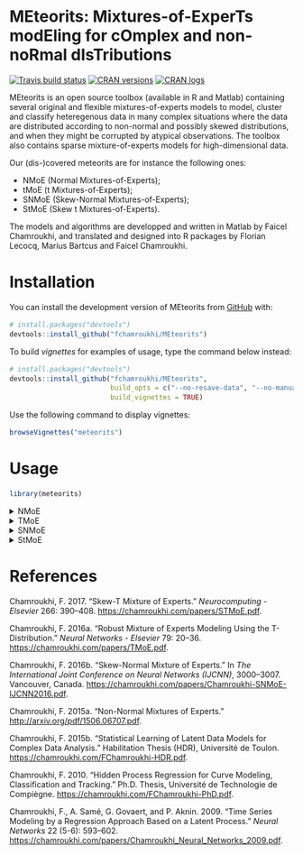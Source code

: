 
<!-- README.md is generated from README.Rmd. Please edit that file -->

# **MEteorits:** Mixtures-of-ExperTs modEling for cOmplex and non-noRmal dIsTributions

<!-- badges: start -->

[![Travis build
status](https://travis-ci.org/fchamroukhi/MEteorits.svg?branch=master)](https://travis-ci.org/fchamroukhi/MEteorits)
[![CRAN
versions](https://www.r-pkg.org/badges/version/meteorits)](https://CRAN.R-project.org/package=meteorits)
[![CRAN
logs](https://cranlogs.r-pkg.org/badges/meteorits)](https://CRAN.R-project.org/package=meteorits)
<!-- badges: end -->

MEteorits is an open source toolbox (available in R and Matlab)
containing several original and flexible mixtures-of-experts models to
model, cluster and classify heteregenous data in many complex situations
where the data are distributed according to non-normal and possibly
skewed distributions, and when they might be corrupted by atypical
observations. The toolbox also contains sparse mixture-of-experts models
for high-dimensional data.

Our (dis-)covered meteorits are for instance the following ones:

  - NMoE (Normal Mixtures-of-Experts);
  - tMoE (t Mixtures-of-Experts);
  - SNMoE (Skew-Normal Mixtures-of-Experts);
  - StMoE (Skew t Mixtures-of-Experts).

The models and algorithms are developped and written in Matlab by Faicel
Chamroukhi, and translated and designed into R packages by Florian
Lecocq, Marius Bartcus and Faicel Chamroukhi.

# Installation

You can install the development version of MEteorits from
[GitHub](https://github.com/fchamroukhi/MEteorits) with:

``` r
# install.packages("devtools")
devtools::install_github("fchamroukhi/MEteorits")
```

To build *vignettes* for examples of usage, type the command below
instead:

``` r
# install.packages("devtools")
devtools::install_github("fchamroukhi/MEteorits", 
                         build_opts = c("--no-resave-data", "--no-manual"), 
                         build_vignettes = TRUE)
```

Use the following command to display vignettes:

``` r
browseVignettes("meteorits")
```

# Usage

``` r
library(meteorits)
```

<details>

<summary>NMoE</summary>

``` r
# Application to a simulated data set

n <- 500 # Size of the sample
alphak <- matrix(c(0, 8), ncol = 1) # Parameters of the gating network
betak <- matrix(c(0, -2.5, 0, 2.5), ncol = 2) # Regression coefficients of the experts
sigmak <- c(1, 1) # Standard deviations of the experts
x <- seq.int(from = -1, to = 1, length.out = n) # Inputs (predictors)

# Generate sample of size n
sample <- sampleUnivNMoE(alphak = alphak, betak = betak, 
                         sigmak = sigmak, x = x)
y <- sample$y

K <- 2 # Number of regressors/experts
p <- 1 # Order of the polynomial regression (regressors/experts)
q <- 1 # Order of the logistic regression (gating network)

nmoe <- emNMoE(X = x, Y = y, K = K, p = p, q = q, verbose = TRUE)
#> EM NMoE: Iteration: 1 | log-likelihood: -809.706810650029
#> EM NMoE: Iteration: 2 | log-likelihood: -809.442090250403
#> EM NMoE: Iteration: 3 | log-likelihood: -808.852756811148
#> EM NMoE: Iteration: 4 | log-likelihood: -807.387369287918
#> EM NMoE: Iteration: 5 | log-likelihood: -803.803404913624
#> EM NMoE: Iteration: 6 | log-likelihood: -795.586002509039
#> EM NMoE: Iteration: 7 | log-likelihood: -779.101038601797
#> EM NMoE: Iteration: 8 | log-likelihood: -752.947339798869
#> EM NMoE: Iteration: 9 | log-likelihood: -723.277180356222
#> EM NMoE: Iteration: 10 | log-likelihood: -700.214068128507
#> EM NMoE: Iteration: 11 | log-likelihood: -687.850948104595
#> EM NMoE: Iteration: 12 | log-likelihood: -682.555023512367
#> EM NMoE: Iteration: 13 | log-likelihood: -680.204899081706
#> EM NMoE: Iteration: 14 | log-likelihood: -679.033769002642
#> EM NMoE: Iteration: 15 | log-likelihood: -678.405210015841
#> EM NMoE: Iteration: 16 | log-likelihood: -678.054258475696
#> EM NMoE: Iteration: 17 | log-likelihood: -677.853595138956
#> EM NMoE: Iteration: 18 | log-likelihood: -677.73682703741
#> EM NMoE: Iteration: 19 | log-likelihood: -677.66777562903
#> EM NMoE: Iteration: 20 | log-likelihood: -677.626247937934
#> EM NMoE: Iteration: 21 | log-likelihood: -677.600810250821
#> EM NMoE: Iteration: 22 | log-likelihood: -677.584918737434
#> EM NMoE: Iteration: 23 | log-likelihood: -677.574786964063
#> EM NMoE: Iteration: 24 | log-likelihood: -677.568196149185
#> EM NMoE: Iteration: 25 | log-likelihood: -677.563826399688
#> EM NMoE: Iteration: 26 | log-likelihood: -677.560878727727
#> EM NMoE: Iteration: 27 | log-likelihood: -677.558860023671
#> EM NMoE: Iteration: 28 | log-likelihood: -677.557459664186
#> EM NMoE: Iteration: 29 | log-likelihood: -677.556477895271
#> EM NMoE: Iteration: 30 | log-likelihood: -677.555783673916
#> EM NMoE: Iteration: 31 | log-likelihood: -677.555289432746

nmoe$summary()
#> ------------------------------------------
#> Fitted Normal Mixture-of-Experts model
#> ------------------------------------------
#> 
#> NMoE model with K = 2 experts:
#> 
#>  log-likelihood df       AIC       BIC       ICL
#>       -677.5553  8 -685.5553 -702.4137 -760.6137
#> 
#> Clustering table (Number of observations in each expert):
#> 
#>   1   2 
#> 268 232 
#> 
#> Regression coefficients:
#> 
#>     Beta(k = 1) Beta(k = 2)
#> 1    -0.1620135  0.08250916
#> X^1   2.2161222 -2.65134465
#> 
#> Variances:
#> 
#>  Sigma2(k = 1) Sigma2(k = 2)
#>      0.6812473     0.9282329

nmoe$plot()
```

<img src="man/figures/README-unnamed-chunk-6-1.png" style="display: block; margin: auto;" /><img src="man/figures/README-unnamed-chunk-6-2.png" style="display: block; margin: auto;" /><img src="man/figures/README-unnamed-chunk-6-3.png" style="display: block; margin: auto;" /><img src="man/figures/README-unnamed-chunk-6-4.png" style="display: block; margin: auto;" />

``` r
# Application to a real data set

data("tempanomalies")
x <- tempanomalies$Year
y <- tempanomalies$AnnualAnomaly

K <- 2 # Number of regressors/experts
p <- 1 # Order of the polynomial regression (regressors/experts)
q <- 1 # Order of the logistic regression (gating network)

nmoe <- emNMoE(X = x, Y = y, K = K, p = p, q = q, verbose = TRUE)
#> EM NMoE: Iteration: 1 | log-likelihood: 50.6432153456244
#> EM NMoE: Iteration: 2 | log-likelihood: 53.934649108107
#> EM NMoE: Iteration: 3 | log-likelihood: 60.6701497541516
#> EM NMoE: Iteration: 4 | log-likelihood: 68.9876834981437
#> EM NMoE: Iteration: 5 | log-likelihood: 74.1535330063919
#> EM NMoE: Iteration: 6 | log-likelihood: 76.3689210150024
#> EM NMoE: Iteration: 7 | log-likelihood: 77.8597911004522
#> EM NMoE: Iteration: 8 | log-likelihood: 79.4627195649828
#> EM NMoE: Iteration: 9 | log-likelihood: 81.4837858519191
#> EM NMoE: Iteration: 10 | log-likelihood: 84.2932240458227
#> EM NMoE: Iteration: 11 | log-likelihood: 88.3307671999169
#> EM NMoE: Iteration: 12 | log-likelihood: 92.8592341186395
#> EM NMoE: Iteration: 13 | log-likelihood: 95.2679963002817
#> EM NMoE: Iteration: 14 | log-likelihood: 95.969626511667
#> EM NMoE: Iteration: 15 | log-likelihood: 96.1994384324512
#> EM NMoE: Iteration: 16 | log-likelihood: 96.3064683737163
#> EM NMoE: Iteration: 17 | log-likelihood: 96.3800876391194
#> EM NMoE: Iteration: 18 | log-likelihood: 96.4463383343654
#> EM NMoE: Iteration: 19 | log-likelihood: 96.514119992817
#> EM NMoE: Iteration: 20 | log-likelihood: 96.5872942455468
#> EM NMoE: Iteration: 21 | log-likelihood: 96.668028488323
#> EM NMoE: Iteration: 22 | log-likelihood: 96.757665343346
#> EM NMoE: Iteration: 23 | log-likelihood: 96.8568152587353
#> EM NMoE: Iteration: 24 | log-likelihood: 96.9651985426369
#> EM NMoE: Iteration: 25 | log-likelihood: 97.0814715110024
#> EM NMoE: Iteration: 26 | log-likelihood: 97.2032041950014
#> EM NMoE: Iteration: 27 | log-likelihood: 97.327125847162
#> EM NMoE: Iteration: 28 | log-likelihood: 97.4496781949017
#> EM NMoE: Iteration: 29 | log-likelihood: 97.5678015059268
#> EM NMoE: Iteration: 30 | log-likelihood: 97.6797400473156
#> EM NMoE: Iteration: 31 | log-likelihood: 97.785604172513
#> EM NMoE: Iteration: 32 | log-likelihood: 97.8874644819064
#> EM NMoE: Iteration: 33 | log-likelihood: 97.9888835891911
#> EM NMoE: Iteration: 34 | log-likelihood: 98.0940258913524
#> EM NMoE: Iteration: 35 | log-likelihood: 98.2066267073865
#> EM NMoE: Iteration: 36 | log-likelihood: 98.3291698309732
#> EM NMoE: Iteration: 37 | log-likelihood: 98.4625894354259
#> EM NMoE: Iteration: 38 | log-likelihood: 98.6066182698173
#> EM NMoE: Iteration: 39 | log-likelihood: 98.7606060332526
#> EM NMoE: Iteration: 40 | log-likelihood: 98.9243461022025
#> EM NMoE: Iteration: 41 | log-likelihood: 99.0986530262074
#> EM NMoE: Iteration: 42 | log-likelihood: 99.2856009487651
#> EM NMoE: Iteration: 43 | log-likelihood: 99.488675773663
#> EM NMoE: Iteration: 44 | log-likelihood: 99.7131452064343
#> EM NMoE: Iteration: 45 | log-likelihood: 99.9668844369062
#> EM NMoE: Iteration: 46 | log-likelihood: 100.261773573947
#> EM NMoE: Iteration: 47 | log-likelihood: 100.615437531682
#> EM NMoE: Iteration: 48 | log-likelihood: 101.050949808851
#> EM NMoE: Iteration: 49 | log-likelihood: 101.581512353992
#> EM NMoE: Iteration: 50 | log-likelihood: 102.142889167434
#> EM NMoE: Iteration: 51 | log-likelihood: 102.576392562953
#> EM NMoE: Iteration: 52 | log-likelihood: 102.691222666866
#> EM NMoE: Iteration: 53 | log-likelihood: 102.721963174691
#> EM NMoE: Iteration: 54 | log-likelihood: 102.721971347465

nmoe$summary()
#> ------------------------------------------
#> Fitted Normal Mixture-of-Experts model
#> ------------------------------------------
#> 
#> NMoE model with K = 2 experts:
#> 
#>  log-likelihood df      AIC      BIC      ICL
#>         102.722  8 94.72197 83.07135 83.17815
#> 
#> Clustering table (Number of observations in each expert):
#> 
#>  1  2 
#> 52 84 
#> 
#> Regression coefficients:
#> 
#>      Beta(k = 1)   Beta(k = 2)
#> 1   -42.36218611 -12.667281991
#> X^1   0.02149272   0.006474802
#> 
#> Variances:
#> 
#>  Sigma2(k = 1) Sigma2(k = 2)
#>       0.011931    0.01352343

nmoe$plot()
```

<img src="man/figures/README-unnamed-chunk-7-1.png" style="display: block; margin: auto;" /><img src="man/figures/README-unnamed-chunk-7-2.png" style="display: block; margin: auto;" /><img src="man/figures/README-unnamed-chunk-7-3.png" style="display: block; margin: auto;" /><img src="man/figures/README-unnamed-chunk-7-4.png" style="display: block; margin: auto;" />

</details>

<details>

<summary>TMoE</summary>

``` r
# Application to a simulated data set

n <- 500 # Size of the sample
alphak <- matrix(c(0, 8), ncol = 1) # Parameters of the gating network
betak <- matrix(c(0, -2.5, 0, 2.5), ncol = 2) # Regression coefficients of the experts
sigmak <- c(0.5, 0.5) # Standard deviations of the experts
nuk <- c(5, 7) # Degrees of freedom of the experts network t densities
x <- seq.int(from = -1, to = 1, length.out = n) # Inputs (predictors)

# Generate sample of size n
sample <- sampleUnivTMoE(alphak = alphak, betak = betak, sigmak = sigmak, 
                         nuk = nuk, x = x)
y <- sample$y

K <- 2 # Number of regressors/experts
p <- 1 # Order of the polynomial regression (regressors/experts)
q <- 1 # Order of the logistic regression (gating network)

tmoe <- emTMoE(X = x, Y = y, K = K, p = p, q = q, verbose = TRUE)
#> EM - tMoE: Iteration: 1 | log-likelihood: -511.796749974532
#> EM - tMoE: Iteration: 2 | log-likelihood: -510.3107406311
#> EM - tMoE: Iteration: 3 | log-likelihood: -509.912809848235
#> EM - tMoE: Iteration: 4 | log-likelihood: -509.537358561964
#> EM - tMoE: Iteration: 5 | log-likelihood: -509.188177260593
#> EM - tMoE: Iteration: 6 | log-likelihood: -508.875273121335
#> EM - tMoE: Iteration: 7 | log-likelihood: -508.604291722729
#> EM - tMoE: Iteration: 8 | log-likelihood: -508.376624857194
#> EM - tMoE: Iteration: 9 | log-likelihood: -508.190325164907
#> EM - tMoE: Iteration: 10 | log-likelihood: -508.041274611462
#> EM - tMoE: Iteration: 11 | log-likelihood: -507.924274800282
#> EM - tMoE: Iteration: 12 | log-likelihood: -507.833886045062
#> EM - tMoE: Iteration: 13 | log-likelihood: -507.764975577989
#> EM - tMoE: Iteration: 14 | log-likelihood: -507.713013717814
#> EM - tMoE: Iteration: 15 | log-likelihood: -507.674186179779
#> EM - tMoE: Iteration: 16 | log-likelihood: -507.645389796845
#> EM - tMoE: Iteration: 17 | log-likelihood: -507.624164803072
#> EM - tMoE: Iteration: 18 | log-likelihood: -507.608600184335
#> EM - tMoE: Iteration: 19 | log-likelihood: -507.597234407864
#> EM - tMoE: Iteration: 20 | log-likelihood: -507.58896352802
#> EM - tMoE: Iteration: 21 | log-likelihood: -507.5829619525
#> EM - tMoE: Iteration: 22 | log-likelihood: -507.578617186637
#> EM - tMoE: Iteration: 23 | log-likelihood: -507.575477773876
#> EM - tMoE: Iteration: 24 | log-likelihood: -507.573212714482
#> EM - tMoE: Iteration: 25 | log-likelihood: -507.571580377022
#> EM - tMoE: Iteration: 26 | log-likelihood: -507.570404998184
#> EM - tMoE: Iteration: 27 | log-likelihood: -507.569559103405
#> EM - tMoE: Iteration: 28 | log-likelihood: -507.568950465063
#> EM - tMoE: Iteration: 29 | log-likelihood: -507.568512491032

tmoe$summary()
#> -------------------------------------
#> Fitted t Mixture-of-Experts model
#> -------------------------------------
#> 
#> tMoE model with K = 2 experts:
#> 
#>  log-likelihood df       AIC       BIC       ICL
#>       -507.5685 10 -517.5685 -538.6416 -538.6463
#> 
#> Clustering table (Number of observations in each expert):
#> 
#>   1   2 
#> 249 251 
#> 
#> Regression coefficients:
#> 
#>     Beta(k = 1) Beta(k = 2)
#> 1     0.1460788   0.1217012
#> X^1   2.7009774  -2.5532779
#> 
#> Variances:
#> 
#>  Sigma2(k = 1) Sigma2(k = 2)
#>      0.2974055     0.4646762

tmoe$plot()
```

<img src="man/figures/README-unnamed-chunk-8-1.png" style="display: block; margin: auto;" /><img src="man/figures/README-unnamed-chunk-8-2.png" style="display: block; margin: auto;" /><img src="man/figures/README-unnamed-chunk-8-3.png" style="display: block; margin: auto;" /><img src="man/figures/README-unnamed-chunk-8-4.png" style="display: block; margin: auto;" />

``` r
# Application to a real data set

library(MASS)
data("mcycle")
x <- mcycle$times
y <- mcycle$accel

K <- 4 # Number of regressors/experts
p <- 2 # Order of the polynomial regression (regressors/experts)
q <- 1 # Order of the logistic regression (gating network)

tmoe <- emTMoE(X = x, Y = y, K = K, p = p, q = q, verbose = TRUE)
#> EM - tMoE: Iteration: 1 | log-likelihood: -594.554792082464
#> EM - tMoE: Iteration: 2 | log-likelihood: -583.302955759072
#> EM - tMoE: Iteration: 3 | log-likelihood: -578.292340897525
#> EM - tMoE: Iteration: 4 | log-likelihood: -575.357409690206
#> EM - tMoE: Iteration: 5 | log-likelihood: -573.401056800228
#> EM - tMoE: Iteration: 6 | log-likelihood: -571.744054768806
#> EM - tMoE: Iteration: 7 | log-likelihood: -569.136161930618
#> EM - tMoE: Iteration: 8 | log-likelihood: -564.112283927706
#> EM - tMoE: Iteration: 9 | log-likelihood: -559.722060181244
#> EM - tMoE: Iteration: 10 | log-likelihood: -557.301099054472
#> EM - tMoE: Iteration: 11 | log-likelihood: -554.83754622596
#> EM - tMoE: Iteration: 12 | log-likelihood: -553.251636169726
#> EM - tMoE: Iteration: 13 | log-likelihood: -552.594047630798
#> EM - tMoE: Iteration: 14 | log-likelihood: -552.137380727804
#> EM - tMoE: Iteration: 15 | log-likelihood: -551.773084065302
#> EM - tMoE: Iteration: 16 | log-likelihood: -551.562703767913
#> EM - tMoE: Iteration: 17 | log-likelihood: -551.480319490202
#> EM - tMoE: Iteration: 18 | log-likelihood: -551.449597088406
#> EM - tMoE: Iteration: 19 | log-likelihood: -551.435398277139
#> EM - tMoE: Iteration: 20 | log-likelihood: -551.427556692329
#> EM - tMoE: Iteration: 21 | log-likelihood: -551.42279183321
#> EM - tMoE: Iteration: 22 | log-likelihood: -551.419783414396
#> EM - tMoE: Iteration: 23 | log-likelihood: -551.417798841385
#> EM - tMoE: Iteration: 24 | log-likelihood: -551.41644326963
#> EM - tMoE: Iteration: 25 | log-likelihood: -551.415484460335
#> EM - tMoE: Iteration: 26 | log-likelihood: -551.41478442124
#> EM - tMoE: Iteration: 27 | log-likelihood: -551.41425984316

tmoe$summary()
#> -------------------------------------
#> Fitted t Mixture-of-Experts model
#> -------------------------------------
#> 
#> tMoE model with K = 4 experts:
#> 
#>  log-likelihood df       AIC       BIC       ICL
#>       -551.4143 26 -577.4143 -614.9888 -614.9855
#> 
#> Clustering table (Number of observations in each expert):
#> 
#>  1  2  3  4 
#> 28 37 31 37 
#> 
#> Regression coefficients:
#> 
#>     Beta(k = 1) Beta(k = 2)  Beta(k = 3) Beta(k = 4)
#> 1   -1.53687875 1174.996409 -1806.449666 341.6895146
#> X^1  0.02911007 -124.107064   111.188095 -14.2528609
#> X^2 -0.01747138    2.977398    -1.664968   0.1466402
#> 
#> Variances:
#> 
#>  Sigma2(k = 1) Sigma2(k = 2) Sigma2(k = 3) Sigma2(k = 4)
#>      0.9642408      333.5289      571.8198      307.2462

tmoe$plot()
```

<img src="man/figures/README-unnamed-chunk-9-1.png" style="display: block; margin: auto;" /><img src="man/figures/README-unnamed-chunk-9-2.png" style="display: block; margin: auto;" /><img src="man/figures/README-unnamed-chunk-9-3.png" style="display: block; margin: auto;" /><img src="man/figures/README-unnamed-chunk-9-4.png" style="display: block; margin: auto;" />

</details>

<details>

<summary>SNMoE</summary>

``` r
# Application to a simulated data set

n <- 500 # Size of the sample
alphak <- matrix(c(0, 8), ncol = 1) # Parameters of the gating network
betak <- matrix(c(0, -2.5, 0, 2.5), ncol = 2) # Regression coefficients of the experts
lambdak <- c(3, 5) # Skewness parameters of the experts
sigmak <- c(1, 1) # Standard deviations of the experts
x <- seq.int(from = -1, to = 1, length.out = n) # Inputs (predictors)

# Generate sample of size n
sample <- sampleUnivSNMoE(alphak = alphak, betak = betak, 
                          sigmak = sigmak, lambdak = lambdak, 
                          x = x)
y <- sample$y

K <- 2 # Number of regressors/experts
p <- 1 # Order of the polynomial regression (regressors/experts)
q <- 1 # Order of the logistic regression (gating network)

snmoe <- emSNMoE(X = x, Y = y, K = K, p = p, q = q, verbose = TRUE)
#> EM - SNMoE: Iteration: 1 | log-likelihood: -631.309036318284
#> EM - SNMoE: Iteration: 2 | log-likelihood: -537.252636784745
#> EM - SNMoE: Iteration: 3 | log-likelihood: -532.917080153521
#> EM - SNMoE: Iteration: 4 | log-likelihood: -531.703042239986
#> EM - SNMoE: Iteration: 5 | log-likelihood: -531.1711410093
#> EM - SNMoE: Iteration: 6 | log-likelihood: -530.814493267482
#> EM - SNMoE: Iteration: 7 | log-likelihood: -530.508339347582
#> EM - SNMoE: Iteration: 8 | log-likelihood: -530.218466379583
#> EM - SNMoE: Iteration: 9 | log-likelihood: -529.933967336988
#> EM - SNMoE: Iteration: 10 | log-likelihood: -529.650837824693
#> EM - SNMoE: Iteration: 11 | log-likelihood: -529.367357898818
#> EM - SNMoE: Iteration: 12 | log-likelihood: -529.082627260304
#> EM - SNMoE: Iteration: 13 | log-likelihood: -528.796455422429
#> EM - SNMoE: Iteration: 14 | log-likelihood: -528.508969085963
#> EM - SNMoE: Iteration: 15 | log-likelihood: -528.220433402732
#> EM - SNMoE: Iteration: 16 | log-likelihood: -527.93134698678
#> EM - SNMoE: Iteration: 17 | log-likelihood: -527.642314756036
#> EM - SNMoE: Iteration: 18 | log-likelihood: -527.354005979265
#> EM - SNMoE: Iteration: 19 | log-likelihood: -527.067098501214
#> EM - SNMoE: Iteration: 20 | log-likelihood: -526.782329168682
#> EM - SNMoE: Iteration: 21 | log-likelihood: -526.500371331609
#> EM - SNMoE: Iteration: 22 | log-likelihood: -526.221977442859
#> EM - SNMoE: Iteration: 23 | log-likelihood: -525.947606946605
#> EM - SNMoE: Iteration: 24 | log-likelihood: -525.677880997808
#> EM - SNMoE: Iteration: 25 | log-likelihood: -525.413360688199
#> EM - SNMoE: Iteration: 26 | log-likelihood: -525.154517638292
#> EM - SNMoE: Iteration: 27 | log-likelihood: -524.901707284626
#> EM - SNMoE: Iteration: 28 | log-likelihood: -524.655277657396
#> EM - SNMoE: Iteration: 29 | log-likelihood: -524.415555933881
#> EM - SNMoE: Iteration: 30 | log-likelihood: -524.182742163388
#> EM - SNMoE: Iteration: 31 | log-likelihood: -523.956920280081
#> EM - SNMoE: Iteration: 32 | log-likelihood: -523.738308043729
#> EM - SNMoE: Iteration: 33 | log-likelihood: -523.526981404845
#> EM - SNMoE: Iteration: 34 | log-likelihood: -523.32296202017
#> EM - SNMoE: Iteration: 35 | log-likelihood: -523.126260102853
#> EM - SNMoE: Iteration: 36 | log-likelihood: -522.936861275025
#> EM - SNMoE: Iteration: 37 | log-likelihood: -522.754692108266
#> EM - SNMoE: Iteration: 38 | log-likelihood: -522.579741333715
#> EM - SNMoE: Iteration: 39 | log-likelihood: -522.411831140534
#> EM - SNMoE: Iteration: 40 | log-likelihood: -522.250863099239
#> EM - SNMoE: Iteration: 41 | log-likelihood: -522.096722252837
#> EM - SNMoE: Iteration: 42 | log-likelihood: -521.949288385349
#> EM - SNMoE: Iteration: 43 | log-likelihood: -521.808368200773
#> EM - SNMoE: Iteration: 44 | log-likelihood: -521.673781503988
#> EM - SNMoE: Iteration: 45 | log-likelihood: -521.545415355624
#> EM - SNMoE: Iteration: 46 | log-likelihood: -521.423129238641
#> EM - SNMoE: Iteration: 47 | log-likelihood: -521.306666897177
#> EM - SNMoE: Iteration: 48 | log-likelihood: -521.195846237171
#> EM - SNMoE: Iteration: 49 | log-likelihood: -521.090509815711
#> EM - SNMoE: Iteration: 50 | log-likelihood: -520.990492422228
#> EM - SNMoE: Iteration: 51 | log-likelihood: -520.895581256893
#> EM - SNMoE: Iteration: 52 | log-likelihood: -520.805587138507
#> EM - SNMoE: Iteration: 53 | log-likelihood: -520.720322121167
#> EM - SNMoE: Iteration: 54 | log-likelihood: -520.639636853218
#> EM - SNMoE: Iteration: 55 | log-likelihood: -520.563323534687
#> EM - SNMoE: Iteration: 56 | log-likelihood: -520.491199906309
#> EM - SNMoE: Iteration: 57 | log-likelihood: -520.42309042302
#> EM - SNMoE: Iteration: 58 | log-likelihood: -520.358814864216
#> EM - SNMoE: Iteration: 59 | log-likelihood: -520.298200188454
#> EM - SNMoE: Iteration: 60 | log-likelihood: -520.241068369625
#> EM - SNMoE: Iteration: 61 | log-likelihood: -520.187252049961
#> EM - SNMoE: Iteration: 62 | log-likelihood: -520.136659884325
#> EM - SNMoE: Iteration: 63 | log-likelihood: -520.089074763469
#> EM - SNMoE: Iteration: 64 | log-likelihood: -520.044344708013
#> EM - SNMoE: Iteration: 65 | log-likelihood: -520.002314895737
#> EM - SNMoE: Iteration: 66 | log-likelihood: -519.96284459272
#> EM - SNMoE: Iteration: 67 | log-likelihood: -519.925799118801
#> EM - SNMoE: Iteration: 68 | log-likelihood: -519.891050423917
#> EM - SNMoE: Iteration: 69 | log-likelihood: -519.858483464306
#> EM - SNMoE: Iteration: 70 | log-likelihood: -519.827959088607
#> EM - SNMoE: Iteration: 71 | log-likelihood: -519.799364667304
#> EM - SNMoE: Iteration: 72 | log-likelihood: -519.77256333263
#> EM - SNMoE: Iteration: 73 | log-likelihood: -519.74750334494
#> EM - SNMoE: Iteration: 74 | log-likelihood: -519.724042697972
#> EM - SNMoE: Iteration: 75 | log-likelihood: -519.702099286162
#> EM - SNMoE: Iteration: 76 | log-likelihood: -519.681567463672
#> EM - SNMoE: Iteration: 77 | log-likelihood: -519.662378960166
#> EM - SNMoE: Iteration: 78 | log-likelihood: -519.644442375396
#> EM - SNMoE: Iteration: 79 | log-likelihood: -519.62768083651
#> EM - SNMoE: Iteration: 80 | log-likelihood: -519.612021156047
#> EM - SNMoE: Iteration: 81 | log-likelihood: -519.597401707085
#> EM - SNMoE: Iteration: 82 | log-likelihood: -519.583741251167
#> EM - SNMoE: Iteration: 83 | log-likelihood: -519.570986072888
#> EM - SNMoE: Iteration: 84 | log-likelihood: -519.559077525864
#> EM - SNMoE: Iteration: 85 | log-likelihood: -519.547979907515
#> EM - SNMoE: Iteration: 86 | log-likelihood: -519.53760883324
#> EM - SNMoE: Iteration: 87 | log-likelihood: -519.527929570053
#> EM - SNMoE: Iteration: 88 | log-likelihood: -519.51889536959
#> EM - SNMoE: Iteration: 89 | log-likelihood: -519.51046340298
#> EM - SNMoE: Iteration: 90 | log-likelihood: -519.502598095163
#> EM - SNMoE: Iteration: 91 | log-likelihood: -519.495262081533
#> EM - SNMoE: Iteration: 92 | log-likelihood: -519.488412765177
#> EM - SNMoE: Iteration: 93 | log-likelihood: -519.4820227045
#> EM - SNMoE: Iteration: 94 | log-likelihood: -519.476058860464
#> EM - SNMoE: Iteration: 95 | log-likelihood: -519.470493415188
#> EM - SNMoE: Iteration: 96 | log-likelihood: -519.465336864985
#> EM - SNMoE: Iteration: 97 | log-likelihood: -519.460475275808
#> EM - SNMoE: Iteration: 98 | log-likelihood: -519.455932791559
#> EM - SNMoE: Iteration: 99 | log-likelihood: -519.451688949145
#> EM - SNMoE: Iteration: 100 | log-likelihood: -519.447724174288
#> EM - SNMoE: Iteration: 101 | log-likelihood: -519.444019655969
#> EM - SNMoE: Iteration: 102 | log-likelihood: -519.440557693364
#> EM - SNMoE: Iteration: 103 | log-likelihood: -519.437321600411
#> EM - SNMoE: Iteration: 104 | log-likelihood: -519.434295710852
#> EM - SNMoE: Iteration: 105 | log-likelihood: -519.431465509687
#> EM - SNMoE: Iteration: 106 | log-likelihood: -519.428817709875
#> EM - SNMoE: Iteration: 107 | log-likelihood: -519.426340146422
#> EM - SNMoE: Iteration: 108 | log-likelihood: -519.424021548017
#> EM - SNMoE: Iteration: 109 | log-likelihood: -519.421851341056
#> EM - SNMoE: Iteration: 110 | log-likelihood: -519.419819581921
#> EM - SNMoE: Iteration: 111 | log-likelihood: -519.417916919703
#> EM - SNMoE: Iteration: 112 | log-likelihood: -519.41613491089
#> EM - SNMoE: Iteration: 113 | log-likelihood: -519.414465937502
#> EM - SNMoE: Iteration: 114 | log-likelihood: -519.4129022627
#> EM - SNMoE: Iteration: 115 | log-likelihood: -519.411436872827
#> EM - SNMoE: Iteration: 116 | log-likelihood: -519.410062762453
#> EM - SNMoE: Iteration: 117 | log-likelihood: -519.40877335535
#> EM - SNMoE: Iteration: 118 | log-likelihood: -519.407563613529
#> EM - SNMoE: Iteration: 119 | log-likelihood: -519.406428456552
#> EM - SNMoE: Iteration: 120 | log-likelihood: -519.405357137863
#> EM - SNMoE: Iteration: 121 | log-likelihood: -519.40435129624
#> EM - SNMoE: Iteration: 122 | log-likelihood: -519.403405510927
#> EM - SNMoE: Iteration: 123 | log-likelihood: -519.402514965295
#> EM - SNMoE: Iteration: 124 | log-likelihood: -519.401680534394
#> EM - SNMoE: Iteration: 125 | log-likelihood: -519.400898552185
#> EM - SNMoE: Iteration: 126 | log-likelihood: -519.400164106511
#> EM - SNMoE: Iteration: 127 | log-likelihood: -519.399470618852
#> EM - SNMoE: Iteration: 128 | log-likelihood: -519.398819973594
#> EM - SNMoE: Iteration: 129 | log-likelihood: -519.398208199004
#> EM - SNMoE: Iteration: 130 | log-likelihood: -519.397633636504
#> EM - SNMoE: Iteration: 131 | log-likelihood: -519.397092754912
#> EM - SNMoE: Iteration: 132 | log-likelihood: -519.396581854022

snmoe$summary()
#> -----------------------------------------------
#> Fitted Skew-Normal Mixture-of-Experts model
#> -----------------------------------------------
#> 
#> SNMoE model with K = 2 experts:
#> 
#>  log-likelihood df       AIC       BIC       ICL
#>       -519.3966 10 -529.3966 -550.4696 -550.5454
#> 
#> Clustering table (Number of observations in each expert):
#> 
#>   1   2 
#> 249 251 
#> 
#> Regression coefficients:
#> 
#>     Beta(k = 1) Beta(k = 2)
#> 1      1.056898  0.09250734
#> X^1    2.738163 -2.77424777
#> 
#> Variances:
#> 
#>  Sigma2(k = 1) Sigma2(k = 2)
#>      0.4776785       1.28622

snmoe$plot()
```

<img src="man/figures/README-unnamed-chunk-10-1.png" style="display: block; margin: auto;" /><img src="man/figures/README-unnamed-chunk-10-2.png" style="display: block; margin: auto;" /><img src="man/figures/README-unnamed-chunk-10-3.png" style="display: block; margin: auto;" /><img src="man/figures/README-unnamed-chunk-10-4.png" style="display: block; margin: auto;" />

``` r
# Application to a real data set

data("tempanomalies")
x <- tempanomalies$Year
y <- tempanomalies$AnnualAnomaly

K <- 2 # Number of regressors/experts
p <- 1 # Order of the polynomial regression (regressors/experts)
q <- 1 # Order of the logistic regression (gating network)

snmoe <- emSNMoE(X = x, Y = y, K = K, p = p, q = q, verbose = TRUE)
#> EM - SNMoE: Iteration: 1 | log-likelihood: 75.6582267640552
#> EM - SNMoE: Iteration: 2 | log-likelihood: 87.5506009066281
#> EM - SNMoE: Iteration: 3 | log-likelihood: 88.8080286154849
#> EM - SNMoE: Iteration: 4 | log-likelihood: 89.1077515059606
#> EM - SNMoE: Iteration: 5 | log-likelihood: 89.329753019168
#> EM - SNMoE: Iteration: 6 | log-likelihood: 89.5469789751687
#> EM - SNMoE: Iteration: 7 | log-likelihood: 89.697275319303
#> EM - SNMoE: Iteration: 8 | log-likelihood: 89.7820968154708
#> EM - SNMoE: Iteration: 9 | log-likelihood: 89.8270945728553
#> EM - SNMoE: Iteration: 10 | log-likelihood: 89.8522823286919
#> EM - SNMoE: Iteration: 11 | log-likelihood: 89.8690413856779
#> EM - SNMoE: Iteration: 12 | log-likelihood: 89.8823842200577
#> EM - SNMoE: Iteration: 13 | log-likelihood: 89.893711335446
#> EM - SNMoE: Iteration: 14 | log-likelihood: 89.903651007628
#> EM - SNMoE: Iteration: 15 | log-likelihood: 89.9126919526382
#> EM - SNMoE: Iteration: 16 | log-likelihood: 89.9210534477009
#> EM - SNMoE: Iteration: 17 | log-likelihood: 89.9287996641882
#> EM - SNMoE: Iteration: 18 | log-likelihood: 89.9359421699094
#> EM - SNMoE: Iteration: 19 | log-likelihood: 89.9424784760293
#> EM - SNMoE: Iteration: 20 | log-likelihood: 89.9484058745788
#> EM - SNMoE: Iteration: 21 | log-likelihood: 89.9537266360716
#> EM - SNMoE: Iteration: 22 | log-likelihood: 89.958612102315
#> EM - SNMoE: Iteration: 23 | log-likelihood: 89.9629445037021
#> EM - SNMoE: Iteration: 24 | log-likelihood: 89.9666778358523
#> EM - SNMoE: Iteration: 25 | log-likelihood: 89.9698373326217
#> EM - SNMoE: Iteration: 26 | log-likelihood: 89.9724223286294
#> EM - SNMoE: Iteration: 27 | log-likelihood: 89.9741838443145
#> EM - SNMoE: Iteration: 28 | log-likelihood: 89.9763727182534
#> EM - SNMoE: Iteration: 29 | log-likelihood: 89.9769284082082
#> EM - SNMoE: Iteration: 30 | log-likelihood: 89.9777832354772
#> EM - SNMoE: Iteration: 31 | log-likelihood: 89.9783880081162
#> EM - SNMoE: Iteration: 32 | log-likelihood: 89.9788726718781
#> EM - SNMoE: Iteration: 33 | log-likelihood: 89.979612939516
#> EM - SNMoE: Iteration: 34 | log-likelihood: 89.9799560042027
#> EM - SNMoE: Iteration: 35 | log-likelihood: 89.9800683243663
#> EM - SNMoE: Iteration: 36 | log-likelihood: 89.980320341829
#> EM - SNMoE: Iteration: 37 | log-likelihood: 89.9804747778964
#> EM - SNMoE: Iteration: 38 | log-likelihood: 89.9805125106536

snmoe$summary()
#> -----------------------------------------------
#> Fitted Skew-Normal Mixture-of-Experts model
#> -----------------------------------------------
#> 
#> SNMoE model with K = 2 experts:
#> 
#>  log-likelihood df      AIC      BIC      ICL
#>        89.98051 10 79.98051 65.41724 65.30907
#> 
#> Clustering table (Number of observations in each expert):
#> 
#>  1  2 
#> 70 66 
#> 
#> Regression coefficients:
#> 
#>       Beta(k = 1)  Beta(k = 2)
#> 1   -14.190861693 -33.78223673
#> X^1   0.007245948   0.01719786
#> 
#> Variances:
#> 
#>  Sigma2(k = 1) Sigma2(k = 2)
#>      0.0171769    0.01724323

snmoe$plot()
```

<img src="man/figures/README-unnamed-chunk-11-1.png" style="display: block; margin: auto;" /><img src="man/figures/README-unnamed-chunk-11-2.png" style="display: block; margin: auto;" /><img src="man/figures/README-unnamed-chunk-11-3.png" style="display: block; margin: auto;" /><img src="man/figures/README-unnamed-chunk-11-4.png" style="display: block; margin: auto;" />

</details>

<details>

<summary>StMoE</summary>

``` r
# Applicartion to a simulated data set

n <- 500 # Size of the sample
alphak <- matrix(c(0, 8), ncol = 1) # Parameters of the gating network
betak <- matrix(c(0, -2.5, 0, 2.5), ncol = 2) # Regression coefficients of the experts
sigmak <- c(0.5, 0.5) # Standard deviations of the experts
lambdak <- c(3, 5) # Skewness parameters of the experts
nuk <- c(5, 7) # Degrees of freedom of the experts network t densities
x <- seq.int(from = -1, to = 1, length.out = n) # Inputs (predictors)

# Generate sample of size n
sample <- sampleUnivStMoE(alphak = alphak, betak = betak, 
                          sigmak = sigmak, lambdak = lambdak, 
                          nuk = nuk, x = x)
y <- sample$y

K <- 2 # Number of regressors/experts
p <- 1 # Order of the polynomial regression (regressors/experts)
q <- 1 # Order of the logistic regression (gating network)

stmoe <- emStMoE(X = x, Y = y, K = K, p = p, q = q, verbose = TRUE)
#> EM - StMoE: Iteration: 1 | log-likelihood: -370.726750513745
#> EM - StMoE: Iteration: 2 | log-likelihood: -341.192546514273
#> EM - StMoE: Iteration: 3 | log-likelihood: -329.085781379873
#> EM - StMoE: Iteration: 4 | log-likelihood: -323.871742557316
#> EM - StMoE: Iteration: 5 | log-likelihood: -320.914075401737
#> EM - StMoE: Iteration: 6 | log-likelihood: -318.939500521666
#> EM - StMoE: Iteration: 7 | log-likelihood: -317.233506074405
#> EM - StMoE: Iteration: 8 | log-likelihood: -315.350600501805
#> EM - StMoE: Iteration: 9 | log-likelihood: -312.982352570411
#> EM - StMoE: Iteration: 10 | log-likelihood: -309.931503956206
#> EM - StMoE: Iteration: 11 | log-likelihood: -306.182624326178
#> EM - StMoE: Iteration: 12 | log-likelihood: -301.920963379431
#> EM - StMoE: Iteration: 13 | log-likelihood: -297.475855851536
#> EM - StMoE: Iteration: 14 | log-likelihood: -293.180807902264
#> EM - StMoE: Iteration: 15 | log-likelihood: -289.269523609631
#> EM - StMoE: Iteration: 16 | log-likelihood: -285.851021856506
#> EM - StMoE: Iteration: 17 | log-likelihood: -282.937428542089
#> EM - StMoE: Iteration: 18 | log-likelihood: -280.484548212553
#> EM - StMoE: Iteration: 19 | log-likelihood: -278.430299627705
#> EM - StMoE: Iteration: 20 | log-likelihood: -276.701583635741
#> EM - StMoE: Iteration: 21 | log-likelihood: -275.23510650157
#> EM - StMoE: Iteration: 22 | log-likelihood: -273.976046055447
#> EM - StMoE: Iteration: 23 | log-likelihood: -272.875088586673
#> EM - StMoE: Iteration: 24 | log-likelihood: -271.891182155167
#> EM - StMoE: Iteration: 25 | log-likelihood: -270.989590901097
#> EM - StMoE: Iteration: 26 | log-likelihood: -270.142463780709
#> EM - StMoE: Iteration: 27 | log-likelihood: -269.326043191357
#> EM - StMoE: Iteration: 28 | log-likelihood: -268.520669614896
#> EM - StMoE: Iteration: 29 | log-likelihood: -267.718525247743
#> EM - StMoE: Iteration: 30 | log-likelihood: -266.914433053862
#> EM - StMoE: Iteration: 31 | log-likelihood: -266.111243863019
#> EM - StMoE: Iteration: 32 | log-likelihood: -265.313221476057
#> EM - StMoE: Iteration: 33 | log-likelihood: -264.526690891787
#> EM - StMoE: Iteration: 34 | log-likelihood: -263.75624425922
#> EM - StMoE: Iteration: 35 | log-likelihood: -263.01001436157
#> EM - StMoE: Iteration: 36 | log-likelihood: -262.289637286734
#> EM - StMoE: Iteration: 37 | log-likelihood: -261.607364812145
#> EM - StMoE: Iteration: 38 | log-likelihood: -260.963612856337
#> EM - StMoE: Iteration: 39 | log-likelihood: -260.362020161207
#> EM - StMoE: Iteration: 40 | log-likelihood: -259.807479377133
#> EM - StMoE: Iteration: 41 | log-likelihood: -259.294751978309
#> EM - StMoE: Iteration: 42 | log-likelihood: -258.823929923216
#> EM - StMoE: Iteration: 43 | log-likelihood: -258.393864732422
#> EM - StMoE: Iteration: 44 | log-likelihood: -258.003583888492
#> EM - StMoE: Iteration: 45 | log-likelihood: -257.651663760473
#> EM - StMoE: Iteration: 46 | log-likelihood: -257.336473657702
#> EM - StMoE: Iteration: 47 | log-likelihood: -257.053719743825
#> EM - StMoE: Iteration: 48 | log-likelihood: -256.800315380835
#> EM - StMoE: Iteration: 49 | log-likelihood: -256.574930491759
#> EM - StMoE: Iteration: 50 | log-likelihood: -256.375231949913
#> EM - StMoE: Iteration: 51 | log-likelihood: -256.202157051131
#> EM - StMoE: Iteration: 52 | log-likelihood: -256.051653014697
#> EM - StMoE: Iteration: 53 | log-likelihood: -255.919749562333
#> EM - StMoE: Iteration: 54 | log-likelihood: -255.805927749667
#> EM - StMoE: Iteration: 55 | log-likelihood: -255.706492867034
#> EM - StMoE: Iteration: 56 | log-likelihood: -255.618724055303
#> EM - StMoE: Iteration: 57 | log-likelihood: -255.54144944194
#> EM - StMoE: Iteration: 58 | log-likelihood: -255.473122006403
#> EM - StMoE: Iteration: 59 | log-likelihood: -255.413654295168
#> EM - StMoE: Iteration: 60 | log-likelihood: -255.363004199483
#> EM - StMoE: Iteration: 61 | log-likelihood: -255.319582824904
#> EM - StMoE: Iteration: 62 | log-likelihood: -255.282198769895
#> EM - StMoE: Iteration: 63 | log-likelihood: -255.249941110261
#> EM - StMoE: Iteration: 64 | log-likelihood: -255.22274913182
#> EM - StMoE: Iteration: 65 | log-likelihood: -255.200812034839
#> EM - StMoE: Iteration: 66 | log-likelihood: -255.1827230173
#> EM - StMoE: Iteration: 67 | log-likelihood: -255.167717740071
#> EM - StMoE: Iteration: 68 | log-likelihood: -255.156061184902
#> EM - StMoE: Iteration: 69 | log-likelihood: -255.147002502619
#> EM - StMoE: Iteration: 70 | log-likelihood: -255.140155018189
#> EM - StMoE: Iteration: 71 | log-likelihood: -255.135121688847
#> EM - StMoE: Iteration: 72 | log-likelihood: -255.131604303183
#> EM - StMoE: Iteration: 73 | log-likelihood: -255.129369013648
#> EM - StMoE: Iteration: 74 | log-likelihood: -255.128220393441
#> EM - StMoE: Iteration: 75 | log-likelihood: -255.128009161635

stmoe$summary()
#> ------------------------------------------
#> Fitted Skew t Mixture-of-Experts model
#> ------------------------------------------
#> 
#> StMoE model with K = 2 experts:
#> 
#>  log-likelihood df      AIC       BIC       ICL
#>        -255.128 12 -267.128 -292.4157 -292.4248
#> 
#> Clustering table (Number of observations in each expert):
#> 
#>   1   2 
#> 249 251 
#> 
#> Regression coefficients:
#> 
#>     Beta(k = 1) Beta(k = 2)
#> 1   -0.04373447 -0.03343631
#> X^1  2.56882321 -2.59525820
#> 
#> Variances:
#> 
#>  Sigma2(k = 1) Sigma2(k = 2)
#>      0.6109932     0.3072589

stmoe$plot()
```

<img src="man/figures/README-unnamed-chunk-12-1.png" style="display: block; margin: auto;" /><img src="man/figures/README-unnamed-chunk-12-2.png" style="display: block; margin: auto;" /><img src="man/figures/README-unnamed-chunk-12-3.png" style="display: block; margin: auto;" /><img src="man/figures/README-unnamed-chunk-12-4.png" style="display: block; margin: auto;" />

``` r
# Applicartion to a real data set

library(MASS)
data("mcycle")
x <- mcycle$times
y <- mcycle$accel

K <- 4 # Number of regressors/experts
p <- 2 # Order of the polynomial regression (regressors/experts)
q <- 1 # Order of the logistic regression (gating network)

stmoe <- emStMoE(X = x, Y = y, K = K, p = p, q = q, verbose = TRUE)
#> EM - StMoE: Iteration: 1 | log-likelihood: -592.004336622621
#> EM - StMoE: Iteration: 2 | log-likelihood: -585.916900610996
#> EM - StMoE: Iteration: 3 | log-likelihood: -583.076094509161
#> EM - StMoE: Iteration: 4 | log-likelihood: -582.35303957367
#> EM - StMoE: Iteration: 5 | log-likelihood: -581.734074076419
#> EM - StMoE: Iteration: 6 | log-likelihood: -579.595449281258
#> EM - StMoE: Iteration: 7 | log-likelihood: -575.42344389975
#> EM - StMoE: Iteration: 8 | log-likelihood: -567.664506233259
#> EM - StMoE: Iteration: 9 | log-likelihood: -562.744630287675
#> EM - StMoE: Iteration: 10 | log-likelihood: -559.883103523731
#> EM - StMoE: Iteration: 11 | log-likelihood: -558.5958354343
#> EM - StMoE: Iteration: 12 | log-likelihood: -557.957404163152
#> EM - StMoE: Iteration: 13 | log-likelihood: -557.580087963646
#> EM - StMoE: Iteration: 14 | log-likelihood: -557.380380786243
#> EM - StMoE: Iteration: 15 | log-likelihood: -557.254189800172
#> EM - StMoE: Iteration: 16 | log-likelihood: -557.15021434204
#> EM - StMoE: Iteration: 17 | log-likelihood: -557.055670910678
#> EM - StMoE: Iteration: 18 | log-likelihood: -556.965014162961
#> EM - StMoE: Iteration: 19 | log-likelihood: -556.875501292633
#> EM - StMoE: Iteration: 20 | log-likelihood: -556.78537227562
#> EM - StMoE: Iteration: 21 | log-likelihood: -556.693406619935
#> EM - StMoE: Iteration: 22 | log-likelihood: -556.598768102611
#> EM - StMoE: Iteration: 23 | log-likelihood: -556.500831004615
#> EM - StMoE: Iteration: 24 | log-likelihood: -556.399708827442
#> EM - StMoE: Iteration: 25 | log-likelihood: -556.297492762027
#> EM - StMoE: Iteration: 26 | log-likelihood: -556.20141494444
#> EM - StMoE: Iteration: 27 | log-likelihood: -556.126170836946
#> EM - StMoE: Iteration: 28 | log-likelihood: -556.083951793487
#> EM - StMoE: Iteration: 29 | log-likelihood: -556.067066602711
#> EM - StMoE: Iteration: 30 | log-likelihood: -556.060627935558
#> EM - StMoE: Iteration: 31 | log-likelihood: -556.057569070043
#> EM - StMoE: Iteration: 32 | log-likelihood: -556.055860006502
#> EM - StMoE: Iteration: 33 | log-likelihood: -556.054981626471
#> EM - StMoE: Iteration: 34 | log-likelihood: -556.054660968923

stmoe$summary()
#> ------------------------------------------
#> Fitted Skew t Mixture-of-Experts model
#> ------------------------------------------
#> 
#> StMoE model with K = 4 experts:
#> 
#>  log-likelihood df       AIC       BIC      ICL
#>       -556.0547 30 -586.0547 -629.4099 -629.406
#> 
#> Clustering table (Number of observations in each expert):
#> 
#>  1  2  3  4 
#> 28 37 31 37 
#> 
#> Regression coefficients:
#> 
#>     Beta(k = 1) Beta(k = 2)  Beta(k = 3) Beta(k = 4)
#> 1   -3.64134439 1271.108412 -1831.574242 319.1508761
#> X^1  0.92120299 -137.891056   113.065461 -13.2640845
#> X^2 -0.08468105    3.367926    -1.698854   0.1361425
#> 
#> Variances:
#> 
#>  Sigma2(k = 1) Sigma2(k = 2) Sigma2(k = 3) Sigma2(k = 4)
#>       14.72618      1002.282      545.9523      425.1502

stmoe$plot()
```

<img src="man/figures/README-unnamed-chunk-13-1.png" style="display: block; margin: auto;" /><img src="man/figures/README-unnamed-chunk-13-2.png" style="display: block; margin: auto;" /><img src="man/figures/README-unnamed-chunk-13-3.png" style="display: block; margin: auto;" /><img src="man/figures/README-unnamed-chunk-13-4.png" style="display: block; margin: auto;" />

</details>

# References

<div id="refs" class="references">

<div id="ref-Chamroukhi-STMoE-2017">

Chamroukhi, F. 2017. “Skew-T Mixture of Experts.” *Neurocomputing -
Elsevier* 266: 390–408. <https://chamroukhi.com/papers/STMoE.pdf>.

</div>

<div id="ref-Chamroukhi-TMoE-2016">

Chamroukhi, F. 2016a. “Robust Mixture of Experts Modeling Using the
T-Distribution.” *Neural Networks - Elsevier* 79: 20–36.
<https://chamroukhi.com/papers/TMoE.pdf>.

</div>

<div id="ref-Chamroukhi-SNMoE-IJCNN-2016">

Chamroukhi, F. 2016b. “Skew-Normal Mixture of Experts.” In *The
International Joint Conference on Neural Networks (IJCNN)*, 3000–3007.
Vancouver, Canada.
<https://chamroukhi.com/papers/Chamroukhi-SNMoE-IJCNN2016.pdf>.

</div>

<div id="ref-Chamroukhi-NNMoE-2015">

Chamroukhi, F. 2015a. “Non-Normal Mixtures of Experts.”
<http://arxiv.org/pdf/1506.06707.pdf>.

</div>

<div id="ref-Chamroukhi-HDR-2015">

Chamroukhi, F. 2015b. “Statistical Learning of Latent Data Models for
Complex Data Analysis.” Habilitation Thesis (HDR), Université de Toulon.
<https://chamroukhi.com/FChamroukhi-HDR.pdf>.

</div>

<div id="ref-Chamroukhi_PhD_2010">

Chamroukhi, F. 2010. “Hidden Process Regression for Curve Modeling,
Classification and Tracking.” Ph.D. Thesis, Université de Technologie de
Compiègne. <https://chamroukhi.com/FChamroukhi-PhD.pdf>.

</div>

<div id="ref-chamroukhi_et_al_NN2009">

Chamroukhi, F., A. Samé, G. Govaert, and P. Aknin. 2009. “Time Series
Modeling by a Regression Approach Based on a Latent Process.” *Neural
Networks* 22 (5-6): 593–602.
<https://chamroukhi.com/papers/Chamroukhi_Neural_Networks_2009.pdf>.

</div>

</div>
